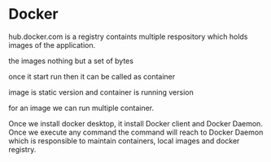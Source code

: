# Docker

hub.docker.com is a registry containts multiple respository which holds images of the application.

the images nothing but a set of bytes

once it start run then it can be called as container

image is static version
and container is running version

for an image we can run multiple container.


Once we install docker desktop, it install Docker client and Docker Daemon. Once we execute any command the command will reach to Docker Daemon which is responsible to maintain containers, local images and docker registry.
